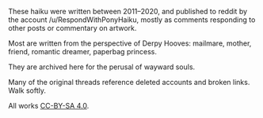 These haiku were written between 2011–2020,
and published to reddit by the account /u/RespondWithPonyHaiku,
mostly as comments responding to other posts or commentary on artwork.

Most are written from the perspective of Derpy Hooves: mailmare, mother, friend, romantic dreamer, paperbag princess.

They are archived here for the perusal of wayward souls.

Many of the original threads reference deleted accounts and broken links. Walk softly.

All works <a href="https://creativecommons.org/licenses/by-sa/4.0/deed.en">CC-BY-SA 4.0</a>.
